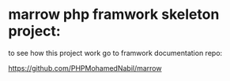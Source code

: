 # marrow php framwork skeleton project:

to see how this project work go to framwork documentation repo:

https://github.com/PHPMohamedNabil/marrow
